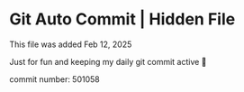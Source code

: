 # Git Auto Commit | Hidden File

This file was added Feb 12, 2025

Just for fun and keeping my daily git commit active 🤪

commit number: 501058
